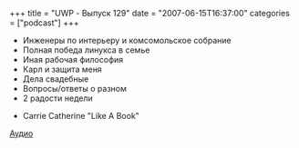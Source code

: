 +++
title = "UWP - Выпуск 129"
date = "2007-06-15T16:37:00"
categories = ["podcast"]
+++


- Инженеры по интерьеру и комсомольское собрание
- Полная победа линукса в семье
- Иная рабочая философия
- Карл и защита меня
- Дела свадебные
- Вопросы/ответы о разном
- 2 радости недели


* Carrie Catherine "Like A Book"


[Аудио](https://podcast.umputun.com/media/ump_podcast129.mp3)
<audio src="https://podcast.umputun.com/media/ump_podcast129.mp3" preload="none">